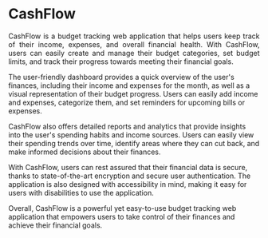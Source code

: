 # CashFlow
<p align="justify">
CashFlow is a budget tracking web application that helps users keep track of their income, expenses, and overall financial health. With CashFlow, users can easily create and manage their budget categories, set budget limits, and track their progress towards meeting their financial goals.

The user-friendly dashboard provides a quick overview of the user's finances, including their income and expenses for the month, as well as a visual representation of their budget progress. Users can easily add income and expenses, categorize them, and set reminders for upcoming bills or expenses.

CashFlow also offers detailed reports and analytics that provide insights into the user's spending habits and income sources. Users can easily view their spending trends over time, identify areas where they can cut back, and make informed decisions about their finances.

With CashFlow, users can rest assured that their financial data is secure, thanks to state-of-the-art encryption and secure user authentication. The application is also designed with accessibility in mind, making it easy for users with disabilities to use the application.

Overall, CashFlow is a powerful yet easy-to-use budget tracking web application that empowers users to take control of their finances and achieve their financial goals.</p>
